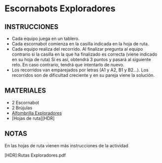 # Escornabots Exploradores

## INSTRUCCIONES
* Cada equipo juega en un tablero.
* Cada escornabot comienza en la casilla indicada en la hoja de ruta.
* Cada equipo realiza del recorrido. Al finalizar pregunta al equipo contrario si la casilla en la que ha finalizado es correcta (viene indicado en su hoja de ruta) Si es así, obtendrá 3 puntos y pasará al siguiente reto. En caso contrario, tendrá que intentarlo de nuevo.
* Los recorridos van emparejados por letras (A1 y A2, B1 y B2…). Los recorridos son de dificultad creciente y en su pareja viene la solución.

## MATERIALES
* 2 Escornabot
* 2 Brújulas
* [Alfombrilla Exploradores][ALF]
* [Hojas de ruta][HDR]

## NOTAS
En las hojas de ruta vienen más instrucciones de la actividad

[ALF]:Exploradores.pdf
[HDR]:Rutas Exploradores.pdf
